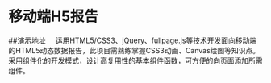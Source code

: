 # 移动端H5报告
##[演示地址](https://xiaomuzhang.github.io/H5_Report/)    
运用HTML5/CSS3、jQuery、fullpage.js等技术开发面向移动端的HTML5动态数据报告，此项目需熟练掌握CSS3动画、Canvas绘图等知识点。    
采用组件化的开发模式，设计高复用性的基本组件函数，可方便的向页面添加所需组件。
